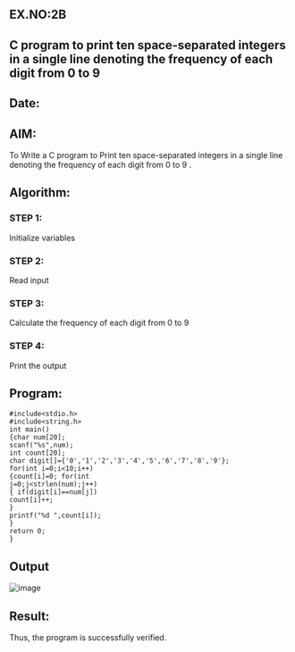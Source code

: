 ## EX.NO:2B
##  C program to print ten space-separated integers in a single line denoting the frequency of each digit from 0 to 9
## Date:
## AIM:
To Write a C program to Print ten space-separated integers in a single line denoting the frequency of each digit from 0 to 9 .
## Algorithm:
### STEP 1:
Initialize variables
### STEP 2:
Read input
### STEP 3:
Calculate the frequency of each digit from 0 to 9
### STEP 4:
Print the output
## Program:
```
#include<stdio.h> 
#include<string.h> 
int main()
{char num[20]; 
scanf("%s",num);
int count[20];
char digit[]={'0','1','2','3','4','5','6','7','8','9'};
for(int i=0;i<10;i++)
{count[i]=0; for(int 
j=0;j<strlen(num);j++)
{ if(digit[i]==num[j])
count[i]++;
}
printf("%d ",count[i]);
}
return 0;
}

```
## Output
![image](https://github.com/Yogabharathi3/1/assets/118899387/3209016f-f73a-4558-8683-c16cf04430fb)

## Result:
Thus, the program is successfully verified.
